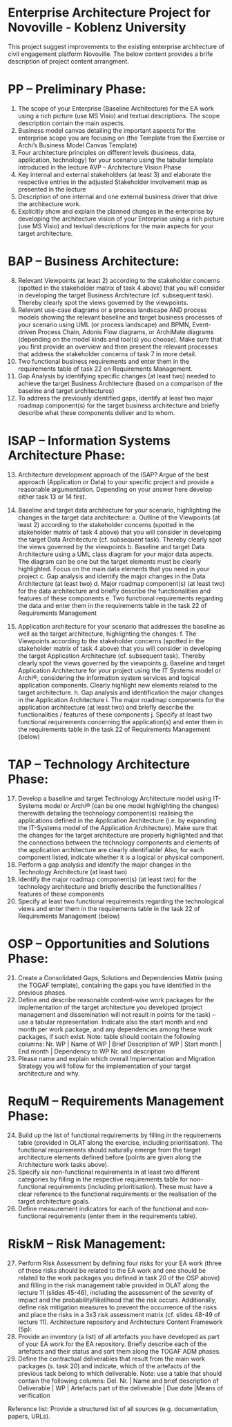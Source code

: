 # Enterprise Architecture Project for Novoville - Koblenz University
 This project suggest improvements to the existing enterprise architecture of civil engagement platform Novoville. The below content provides a brife description of project content arrangment.

# PP – Preliminary Phase:
1. The scope of your Enterprise (Baseline Architecture) for the EA work using a rich picture (use MS Visio) and textual descriptions. The scope description contain the main aspects.
2. Business model canvas detailing the important aspects for the enterprise scope you are focusing on (the Template from the Exercise or Archi’s Business Model Canvas Template)
3. Four architecture principles on different levels (business, data, application, technology) for your scenario using the tabular template introduced in the lecture
AVP – Architecture Vision Phase 
4. Key internal and external stakeholders (at least 3) and elaborate the respective entries in the adjusted Stakeholder involvement map as presented in the lecture
5. Description of one internal and one external business driver that drive the architecture work.
6. Explicitly show and explain the planned changes in the enterprise by developing the architecture vision of your Enterprise using a rich picture (use MS Visio) and textual descriptions for the main aspects for your target architecture.
   
# BAP – Business Architecture:
8. Relevant Viewpoints (at least 2) according to the stakeholder concerns (spotted in the stakeholder matrix of task 4 above) that you will consider in developing the target Business Architecture (cf. subsequent task). Thereby clearly spot the views governed by the viewpoints. 
9. Relevant use-case diagrams or a process landscape AND process models showing the relevant baseline and target business processes of your scenario using UML (or process landscape) and BPMN, Event-driven Process Chain, Adonis Flow diagrams, or ArchiMate diagrams (depending on the model kinds and tool(s) you choose). Make sure that you first provide an overview and then present the relevant processes that address the stakeholder concerns of task 7 in more detail. 
10. Two functional business requirements and enter them in the requirements table of task 22 on Requirements Management.
11. Gap Analysis by identifying specific changes (at least two) needed to achieve the target Business Architecture (based on a comparison of the baseline and target architectures)
12. To address the previously identified gaps, identify at least two major roadmap component(s) for the target business architecture and briefly describe what these components deliver and to whom. 

# ISAP – Information Systems Architecture Phase:
13. Architecture development approach of the ISAP? Argue of the best approach (Application or Data) to your specific project and provide a reasonable argumentation. 
Depending on your answer here develop either task 13 or 14 first.
14. Baseline and target data architecture for your scenario, highlighting the changes in the target data architecture:
a. Outline of the Viewpoints (at least 2) according to the stakeholder concerns (spotted in the stakeholder matrix of task 4 above) that you will consider in developing the target Data Architecture (cf. subsequent task). Thereby clearly spot the views governed by the viewpoints 
b. Baseline and target Data Architecture using a UML class diagram for your major data aspects. The diagram can be one but the target elements must be clearly highlighted. Focus on the main data elements that you need in your project 
c. Gap analysis and identify the major changes in the Data Architecture (at least two)
d. Major roadmap component(s) (at least two) for the data architecture and briefly describe the functionalities and features of these components
e. Two functional requirements regarding the data and enter them in the requirements table in the task 22 of Requirements Management

16. Application architecture for your scenario that addresses the baseline as well as the target architecture, highlighting the changes:
f. The Viewpoints according to the stakeholder concerns (spotted in the stakeholder matrix of task 4 above) that you will consider in developing the target Application Architecture (cf. subsequent task). Thereby clearly spot the views governed by the viewpoints
g. Baseline and target Application Architecture for your project using the IT Systems model or Archi®, considering the information system services and logical application components. Clearly highlight new elements related to the target architecture.
h. Gap analysis and identification the major changes in the Application Architecture
i. The major roadmap components for the application architecture (at least two) and briefly describe the functionalities / features of these components
j. Specify at least two functional requirements concerning the application(s) and enter them in the requirements table in the task 22 of Requirements Management (below) 

# TAP – Technology Architecture Phase:
17. Develop a baseline and target Technology Architecture model using IT-Systems model or Archi® (can be one model highlighting the changes) therewith detailing the technology component(s) realising the applications defined in the Application Architecture (i.e. by expanding the IT-Systems model of the Application Architecture). Make sure that the changes for the target architecture are properly highlighted and that the connections between the technology components and elements of the application architecture are clearly identifiable! Also, for each component listed, indicate whether it is a logical or physical component.
18. Perform a gap analysis and identify the major changes in the Technology Architecture (at least two) 
19. Identify the major roadmap component(s) (at least two) for the technology architecture and briefly describe the functionalities / features of these components 
20. Specify at least two functional requirements regarding the technological views and enter them in the requirements table in the task 22 of Requirements Management (below) 

# OSP – Opportunities and Solutions Phase:
21. Create a Consolidated Gaps, Solutions and Dependencies Matrix (using the TOGAF template), containing the gaps you have identified in the previous phases.
22. Define and describe reasonable content-wise work packages for the implementation of the target architecture you developed (project management and dissemination will not result in points for the task) – use a tabular representation. Indicate also the start month and end month per work package, and any dependencies among these work packages, if such exist.
Note: table should contain the following columns: Nr. WP | Name of WP | Brief Description of WP | Start month | End month | Dependency to WP Nr. and description
23. Please name and explain which overall Implementation and Migration Strategy you will follow for the implementation of your target architecture and why.
    
# RequM – Requirements Management Phase:
24. Build up the list of functional requirements by filling in the requirements table (provided in OLAT along the exercise, including prioritisation). The functional requirements should naturally emerge from the target architecture elements defined before (points are given along the Architecture work tasks above).
25. Specify six non-functional requirements in at least two different categories by filling in the respective requirements table for non-functional requirements (including prioritisation). These must have a clear reference to the functional requirements or the realisation of the target architecture goals. 
26. Define measurement indicators for each of the functional and non-functional requirements (enter them in the requirements table). 

# RiskM – Risk Management:
27. Perform Risk Assessment by defining four risks for your EA work (three of these risks should be related to the EA work and one should be related to the work packages you defined in task 20 of the OSP above) and filling in the risk management table provided in OLAT along the lecture 11 (slides 45-46), including the assessment of the severity of impact and the probability/likelihood that the risk occurs. Additionally, define risk mitigation measures to prevent the occurrence of the risks and place the risks in a 3x3 risk assessment matrix (cf. slides 48-49 of lecture 11). 
Architecture repository and Architecture Content Framework (5p):
28. Provide an inventory (a list) of all artefacts you have developed as part of your EA work for the EA repository. Briefly describe each of the artefacts and their status and sort them along the TOGAF ADM phases. 
29. Define the contractual deliverables that result from the main work packages (s. task 20) and indicate, which of the artefacts of the previous task belong to which deliverable. 
Note: use a table that should contain the following columns: Del. Nr. | Name and brief description of Deliverable | WP | Artefacts part of the deliverable | Due date |Means of verification


Reference list:
Provide a structured list of all sources (e.g. documentation, papers, URLs).
